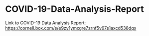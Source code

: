 # COVID-19-Data-Analysis-Report

Link to COVID-19 Data Analysis Report: https://cornell.box.com/s/e9zv1ymxgre7zrnf5v67s1axcd538dqx
